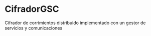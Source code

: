 # CifradorGSC
Cifrador de corrimientos distribuido implementado con un gestor de servicios y comunicaciones
